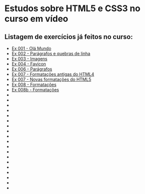 # Estudos sobre HTML5 e CSS3 no curso em vídeo

## Listagem de exercícios já feitos no curso:

- [Ex 001 - Olá Mundo](https://laravinicius.github.io/HTML-CSS/exercicios/ex001%20-%20ol%C3%A1,%20mundo!/index.html)
- [Ex 002 - Parágrafos e quebras de linha](https://laravinicius.github.io/HTML-CSS/exercicios/ex002%20-%20par%C3%A1grafos%20e%20quebras%20de%20linha/index.html)
- [Ex 003 - Imagens](https://laravinicius.github.io/HTML-CSS/exercicios/ex003%20-%20inserindo%20imagens/index.html)
- [Ex 004 - Favicon](https://laravinicius.github.io/HTML-CSS/exercicios/ex004%20-%20favicon/index.html)
- [Ex 006 - Parágrafos](https://laravinicius.github.io/HTML-CSS/exercicios/ex006%20-%20paragrafos/index.html)
- [Ex 007 - Formatações antigas do HTML4](https://laravinicius.github.io/HTML-CSS/exercicios/ex007%20-%20formata%C3%A7%C3%B5es%20antigas%20x%20novas/html4.html)
- [Ex 007 - Novas formatações do HTML5](https://laravinicius.github.io/HTML-CSS/exercicios/ex007%20-%20formata%C3%A7%C3%B5es%20antigas%20x%20novas/html5.html)
- [Ex 008 - Formatações](https://laravinicius.github.io/HTML-CSS/exercicios/ex008%20-%20formata%C3%A7%C3%B5es%20(bold%2C%20it%C3%A1lico%2C%20marcador%2C%20big%2C%20small%2C%20delete%2C%20insert%2C%20sob%2C%20sub)/index.html)
- [Ex 008b - Formatações](https://laravinicius.github.io/HTML-CSS/exercicios/ex008b%20-%20formata%C3%A7%C3%B5es%20(cita%C3%A7%C3%B5es%2C%20abbr%2C%20cod%20fonte)/index.html)
- []()
- []()
- []()
- []()
- []()
- []()
- []()
- []()
- []()
- []()
- []()
- []()
- []()
- []()
- []()
- []()
- []()
- []()
- []()